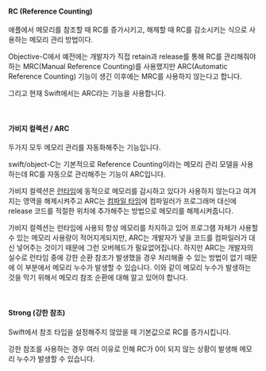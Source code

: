 #### RC (Reference Counting)

애플에서 메모리를 참조할 때 RC를 증가시키고, 해제할 때 RC를 감소시키는 식으로 사용하는 메모리 관리 방법이다.

Objective-C에서 예전에는 개발자가 직접 retain과 release를 통해 RC를 관리해줘야하는 MRC(Manual Reference Counting)를 사용했지만 ARC(Automatic Reference Counting) 기능이 생긴 이후에는 MRC를 사용하지 않는다고 합니다.

그리고 현재 Swift에서는 ARC라는 기능을 사용합니다.

<br>

#### 가비지 컬렉션 / ARC

두가지 모두 메모리 관리를 자동화해주는 기능입니다.

swift/object-C는 기본적으로 Reference Counting이라는 메모리 관리 모델을 사용하는데 RC를 자동으로 관리해주는 기능이 ARC입니다.

가비지 컬렉션은 <u>런타임</u>에 동적으로 메모리를 감시하고 있다가 사용하지 않는다고 여겨지는 영역을 해제시켜주고 ARC는 <u>컴파일 타임</u>에 컴파일러가 프로그래머 대신에 release 코드를 적절한 위치에 추가해주는 방법으로 메모리를 해제시켜줍니다.

가비지 컬렉션는 런타임에 사용되 항상 메모리를 차지하고 있어 프로그램 자체가 사용할 수 있는 메모리 사용량이 적어지게되지만, ARC는 개발자가 넣을 코드를 컴파일러가 대신 넣어주는 것이기 때문에 그런 오버헤드가 필요없어집니다. 하지만 ARC는 개발자의 실수로 런타임 중에 강한 순환 참조가 발생했을 경우 처리해줄 수 있는 방법이 없기 때문에 이 부분에서 메모리 누수가 발생할 수 있습니다. 이와 같이 메모리 누수가 발생하는 것을 막기 위해서 메모리 참조 순환에 대해 알고 있어야 합니다.

<br>

#### Strong (강한 참조)

Swift에서 참조 타입을 설정해주지 않았을 때 기본값으로 RC를 증가시킵니다.

강한 참조를 사용하는 경우 여러 이유로 인해 RC가 0이 되지 않는 상황이 발생해 메모리 누수가 발생할 수 있습니다.

<br>